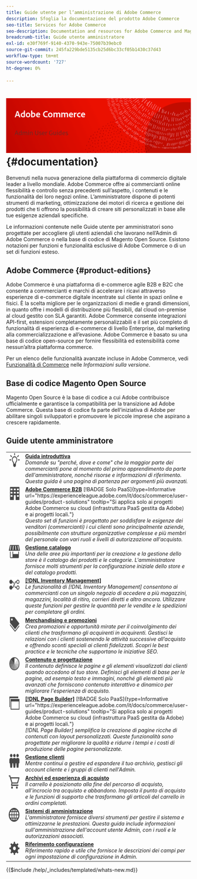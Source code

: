 ```yaml
---
title: Guide utente per l’amministrazione di Adobe Commerce
description: Sfoglia la documentazione del prodotto Adobe Commerce
seo-title: Services for Adobe Commerce
seo-description: Documentation and resources for Adobe Commerce and Magento Open Source users working in the Admin.
breadcrumb-title: Guide utente amministratore
exl-id: e30f769f-9140-4370-943e-75007b39ebc0
source-git-commit: 245fa229bde5135cb25d6bc33cf05b1430c37d43
workflow-type: tm+mt
source-wordcount: '727'
ht-degree: 0%

---
```


# &#x200B;<!-- use banner as heading -->![Documentazione dell&#39;amministratore](./assets/banner-user-home.png) {#documentation}

Benvenuti nella nuova generazione della piattaforma di commercio digitale leader a livello mondiale. Adobe Commerce offre ai commercianti online flessibilità e controllo senza precedenti sull’aspetto, i contenuti e le funzionalità dei loro negozi online. L’amministratore dispone di potenti strumenti di marketing, ottimizzazione dei motori di ricerca e gestione dei prodotti che ti offrono la possibilità di creare siti personalizzati in base alle tue esigenze aziendali specifiche.

Le informazioni contenute nelle Guide utente per amministratori sono progettate per accogliere gli utenti aziendali che lavorano nell’Admin di Adobe Commerce o nella base di codice di Magento Open Source. Esistono notazioni per funzioni e funzionalità esclusive di Adobe Commerce o di un set di funzioni esteso.

## Adobe Commerce {#product-editions}

Adobe Commerce è una piattaforma di e-commerce agile B2B e B2C che consente a commercianti e marchi di accelerare i ricavi attraverso esperienze di e-commerce digitale incentrate sul cliente in spazi online e fisici. È la scelta migliore per le organizzazioni di medie e grandi dimensioni, in quanto offre i modelli di distribuzione più flessibili, dal cloud on-premise al cloud gestito con SLA garantiti. Adobe Commerce consente integrazioni API-first, estensioni completamente personalizzabili e il set più completo di funzionalità di esperienza di e-commerce di livello Enterprise, dal marketing alla commercializzazione e all’evasione. Adobe Commerce è basato su una base di codice open-source per fornire flessibilità ed estensibilità come nessun’altra piattaforma commerce.

Per un elenco delle funzionalità avanzate incluse in Adobe Commerce, vedi [Funzionalità di Commerce](https://experienceleague.adobe.com/docs/commerce-operations/release/features.html?lang=it) nelle _Informazioni sulla versione_.

## Base di codice Magento Open Source

Magento Open Source è la base di codice a cui Adobe contribuisce ufficialmente e garantisce la compatibilità per la transizione ad Adobe Commerce. Questa base di codice fa parte dell’iniziativa di Adobe per abilitare singoli sviluppatori e promuovere le piccole imprese che aspirano a crescere rapidamente.

## Guide utente amministratore

<table>
<tr>
   <td valign="top" width="60px">
       <img alt="Guida introduttiva" src="./assets/icon-lightbulb.svg" width="40" height="40" /></td>
   <td valign="top">
   <a href="https://experienceleague.adobe.com/docs/commerce-admin/start/guide-overview.html?lang=it"><strong>Guida introduttiva</strong></a>
    <div>
    <em>Domande su "perché, dove e come" che la maggior parte dei commercianti pone al momento del primo apprendimento da parte dell'amministratore, nonché risorse e informazioni di riferimento. Questa guida è una pagina di partenza per argomenti più avanzati.</em>
    <br> </div>
  </td>
  </tr>
<tr>
  <td valign="top">
      <img alt="Adobe Commerce B2B" src="./assets/icon-building.svg" width="40" height="40"/></td>
   <td valign="top"><a href="https://experienceleague.adobe.com/docs/commerce-admin/b2b/guide-overview.html?lang=it"><strong>Adobe Commerce B2B</strong></a> [!BADGE Solo PaaS]{type=Informative url="https://experienceleague.adobe.com/it/docs/commerce/user-guides/product-solutions" tooltip="Si applica solo ai progetti Adobe Commerce su cloud (infrastruttura PaaS gestita da Adobe) e ai progetti locali."}
    <div><em>Questo set di funzioni è progettato per soddisfare le esigenze dei venditori (commercianti) i cui clienti sono principalmente aziende, possibilmente con strutture organizzative complesse e più membri del personale con vari ruoli e livelli di autorizzazione all'acquisto.</em>
    <br></div>
  </td>
</tr>
<tr>
  <td valign="top">
    <img alt="Gestione catalogo" src="./assets/icon-shop.svg" width="40" height="40"/></td>
   <td valign="top"><a href="https://experienceleague.adobe.com/docs/commerce-admin/catalog/guide-overview.html?lang=it"><strong>Gestione catalogo</strong></a>
    <div><em>Una delle aree più importanti per la creazione e la gestione dello store è il catalogo dei prodotti e le categorie. L'amministratore fornisce molti strumenti per la configurazione iniziale dello store e del catalogo prodotti.</em>
    <br></div>
  </td>
    </tr>
<tr>
    <td valign="top">
       <img alt="Inventory management" src="./assets/icon-transfer.svg" width="40" height="40"/></td>
   <td valign="top"><a href="https://experienceleague.adobe.com/docs/commerce-admin/inventory/guide-overview.html?lang=it"> <strong>[!DNL Inventory Management]</strong></a>
    <div><em>Le funzionalità di [!DNL Inventory Management] consentono ai commercianti con un singolo negozio di accedere a più magazzini, magazzini, località di ritiro, corrieri diretti e altro ancora. Utilizzare queste funzioni per gestire le quantità per le vendite e le spedizioni per completare gli ordini. </em></div>
  </td>
</tr>
<tr>
    <td valign="top">
       <img alt="Merchandising e promozioni" src="./assets/icon-labels.svg" width="40" height="40"/></td>
   <td valign="top"><a href="https://experienceleague.adobe.com/docs/commerce-admin/marketing/guide-overview.html?lang=it"> <strong>Merchandising e promozioni</strong></a>
    <div><em>Crea promozioni e opportunità mirate per il coinvolgimento dei clienti che trasformano gli acquirenti in acquirenti. Gestisci le relazioni con i clienti sostenendo le attività successive all’acquisto e offrendo sconti speciali ai clienti fidelizzati. Scopri le best practice e le tecniche che supportano le iniziative SEO.</em></div>
  </td>
</tr>
<tr>
    <td valign="top">
       <img alt="Contenuto e progettazione" src="./assets/icon-color-wheel.svg" width="40" height="40"/></td>
   <td valign="top"><a href="https://experienceleague.adobe.com/docs/commerce-admin/content-design/guide-overview.html?lang=it"> <strong>Contenuto e progettazione</strong></a>
    <div><em>Il contenuto definisce le pagine e gli elementi visualizzati dai clienti quando accedono al tuo store. Definisci gli elementi di base per le pagine, ad esempio testo e immagini, nonché gli elementi più avanzati che forniscono contenuto interattivo e dinamico per migliorare l'esperienza di acquisto.</em></div>
  </td>
</tr>
<tr>
    <td valign="top">
       <img alt="Page Builder" src="./assets/icon-web-pages.svg" width="40" height="40"/></td>
   <td valign="top"><a href="https://experienceleague.adobe.com/docs/commerce-admin/page-builder/guide-overview.html?lang=it"> <strong>[!DNL Page Builder]</strong></a> [!BADGE Solo PaaS]{type=Informative url="https://experienceleague.adobe.com/it/docs/commerce/user-guides/product-solutions" tooltip="Si applica solo ai progetti Adobe Commerce su cloud (infrastruttura PaaS gestita da Adobe) e ai progetti locali."}
    <div><em>[!DNL Page Builder] semplifica la creazione di pagine ricche di contenuti con layout personalizzati. Queste funzionalità sono progettate per migliorare la qualità e ridurre i tempi e i costi di produzione delle pagine personalizzate.</em></div>
  </td>
</tr>
<tr>
    <td valign="top">
       <img alt="Gestione clienti" src="./assets/icon-demographic.svg" width="40" height="40"/></td>
   <td valign="top"><a href="https://experienceleague.adobe.com/docs/commerce-admin/customers/guide-overview.html?lang=it"> <strong>Gestione clienti</strong></a>
    <div><em>Mentre continui a gestire ed espandere il tuo archivio, gestisci gli account cliente e i gruppi di clienti nell'Admin.</em></div>
  </td>
</tr>
<tr>
    <td valign="top">
       <img alt="Negozi ed esperienza di acquisto" src="./assets/icon-shopping-cart.svg" width="40" height="40"/></td>
   <td valign="top"><a href="https://experienceleague.adobe.com/docs/commerce-admin/stores-sales/guide-overview.html?lang=it"> <strong>Archivi ed esperienza di acquisto</strong></a>
    <div><em>Il carrello è posizionato alla fine del percorso di acquisto, all'incrocio tra acquisto e abbandono. Imposta il punto di acquisto e le funzioni di supporto che trasformano gli articoli del carrello in ordini completati.</em></div>
  </td>
</tr>
<tr>
    <td valign="top">
       <img alt="Sistemi di amministrazione" src="./assets/icon-globe-grid.svg" width="40" height="40"/></td>
   <td valign="top"><a href="https://experienceleague.adobe.com/docs/commerce-admin/systems/guide-overview.html?lang=it"> <strong>Sistemi di amministrazione</strong></a>
    <div><em>L'amministratore fornisce diversi strumenti per gestire il sistema e ottimizzarne le prestazioni. Questa guida include informazioni sull'amministrazione dell'account utente Admin, con i ruoli e le autorizzazioni associati.</em></div>
  </td>
</tr>
<tr>
    <td valign="top">
       <img alt="Riferimento configurazione" src="./assets/icon-settings.svg" width="40" height="40"/></td>
   <td valign="top"><a href="https://experienceleague.adobe.com/docs/commerce-admin/config/guide-overview.html?lang=it"> <strong>Riferimento configurazione</strong></a>
    <div><em>Riferimento rapido e utile che fornisce le descrizioni dei campi per ogni impostazione di configurazione in Admin.</em></div>
  </td>
</tr>
</table>

{{$include /help/_includes/templated/whats-new.md}}

<!-- Last updated from includes: 2025-09-26 20:21:59 -->
